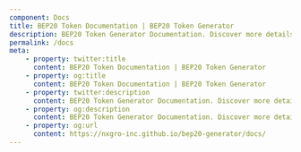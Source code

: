 ```yaml
---
component: Docs
title: BEP20 Token Documentation | BEP20 Token Generator
description: BEP20 Token Generator Documentation. Discover more details about different BEP20 Token Types, ABI, source code and analysis report.
permalink: /docs
meta:
    - property: twitter:title
      content: BEP20 Token Documentation | BEP20 Token Generator
    - property: og:title
      content: BEP20 Token Documentation | BEP20 Token Generator
    - property: twitter:description
      content: BEP20 Token Generator Documentation. Discover more details about different BEP20 Token Types, ABI, source code and analysis report.
    - property: og:description
      content: BEP20 Token Generator Documentation. Discover more details about different BEP20 Token Types, ABI, source code and analysis report.
    - property: og:url
      content: https://nxgro-inc.github.io/bep20-generator/docs/
---
```

